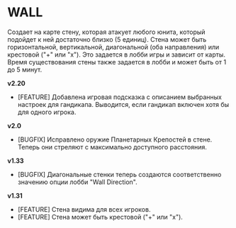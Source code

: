 # WALL

Создает на карте стену, которая атакует любого юнита, который подойдет к ней достаточно близко (5 единиц). Стена может быть горизонтальной, вертикальной, диагональной (оба направления) или крестовой ("+" или "х"). Это задается в лобби игры и зависит от карты. Время существования стены также задается в лобби и может быть от 1 до 5 минут.

**v2.20**

* [FEATURE] Добавлена игровая подсказка с описанием выбранных настроек для гандикапа. Выводится, если гандикап включен хотя бы для одного игрока.

**v2.0**

* [BUGFIX] Исправлено оружие Планетарных Крепостей в стене. Теперь они стреляют с максимально доступного расстояния.

**v1.33**

* [BUGFIX] Диагональные стенки теперь создаются соответственно значению опции лобби "Wall Direction".

**v1.31**

* [FEATURE] Стена видима для всех игроков.
* [FEATURE] Стена может быть крестовой ("+" или "х").
